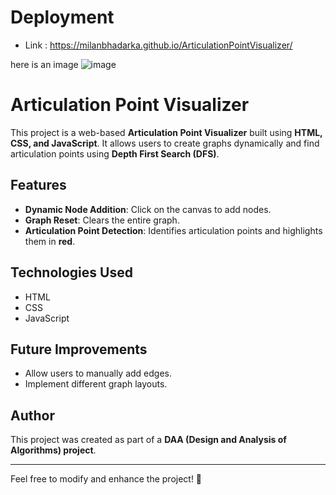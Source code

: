 # Deployment
- Link : https://milanbhadarka.github.io/ArticulationPointVisualizer/

here is an image
![image](https://github.com/user-attachments/assets/5024be55-68bd-4017-b3af-bce5ddffa2d6)

# Articulation Point Visualizer

This project is a web-based **Articulation Point Visualizer** built using **HTML, CSS, and JavaScript**. It allows users to create graphs dynamically and find articulation points using **Depth First Search (DFS)**.

## Features
- **Dynamic Node Addition**: Click on the canvas to add nodes.
- **Graph Reset**: Clears the entire graph.
- **Articulation Point Detection**: Identifies articulation points and highlights them in **red**.

## Technologies Used
- HTML
- CSS
- JavaScript

## Future Improvements
- Allow users to manually add edges.
- Implement different graph layouts.

## Author
This project was created as part of a **DAA (Design and Analysis of Algorithms) project**.

---
Feel free to modify and enhance the project! 🚀

